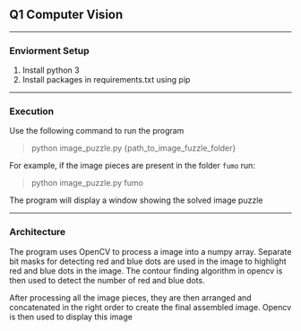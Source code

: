 ## Q1 Computer Vision
---

### Enviorment Setup
1. Install python 3
2. Install packages in requirements.txt using pip

---

### Execution
Use the following command to run the program
> python image_puzzle.py {path_to_image_fuzzle_folder}

For example, if the image pieces are present in the folder `fumo` run:
> python image_puzzle.py fumo

The program will display a window showing the solved image puzzle

---

### Architecture
The program uses OpenCV to process a image into a numpy array. Separate bit masks for detecting red and blue dots are used in the image to highlight red and blue dots in the image. The contour finding algorithm in opencv is then used to detect the number of red and blue dots. 

After processing all the image pieces, they are then arranged and concatenated in the right order to create the final assembled image. Opencv is then used to display this image
